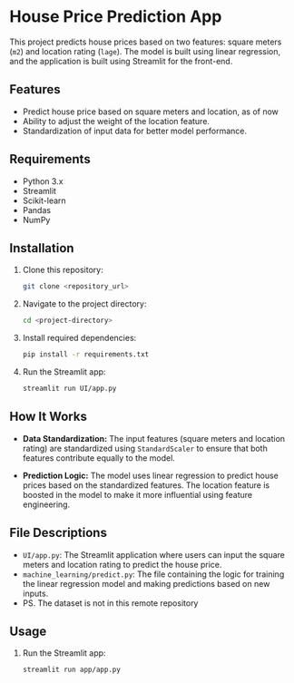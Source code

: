 # House Price Prediction App

This project predicts house prices based on two features: square meters (`m2`) and location rating (`lage`). The model is built using linear regression, and the application is built using Streamlit for the front-end.

## Features

- Predict house price based on square meters and location, as of now
- Ability to adjust the weight of the location feature.
- Standardization of input data for better model performance.

## Requirements

- Python 3.x
- Streamlit
- Scikit-learn
- Pandas
- NumPy

## Installation

1. Clone this repository:
    ```bash
    git clone <repository_url>
    ```

2. Navigate to the project directory:
    ```bash
    cd <project-directory>
    ```

3. Install required dependencies:
    ```bash
    pip install -r requirements.txt
    ```

4. Run the Streamlit app:
    ```bash
    streamlit run UI/app.py
    ```

## How It Works

- **Data Standardization:** The input features (square meters and location rating) are standardized using `StandardScaler` to ensure that both features contribute equally to the model.
  
- **Prediction Logic:** The model uses linear regression to predict house prices based on the standardized features. The location feature is boosted in the model to make it more influential using feature engineering.

## File Descriptions

- `UI/app.py`: The Streamlit application where users can input the square meters and location rating to predict the house price.
- `machine_learning/predict.py`: The file containing the logic for training the linear regression model and making predictions based on new inputs.
- PS. The dataset is not in this remote repository

## Usage

1. Run the Streamlit app:
   ```bash
   streamlit run app/app.py
